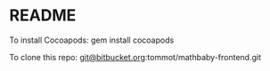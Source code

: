 # README #

To install Cocoapods:
gem install cocoapods

To clone this repo:
git@bitbucket.org:tommot/mathbaby-frontend.git